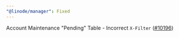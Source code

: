 ```yaml
---
"@linode/manager": Fixed
---
```


Account Maintenance "Pending" Table - Incorrect `X-Filter` ([#10196](https://github.com/linode/manager/pull/10196))
